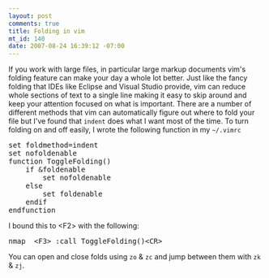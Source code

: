 ```yaml
--- 
layout: post
comments: true
title: Folding in vim
mt_id: 140
date: 2007-08-24 16:39:12 -07:00
---
```

If you work with large files, in particular large markup documents vim's folding feature can make your day a whole lot better.  Just like the fancy folding that IDEs like Eclipse and Visual Studio provide, vim can reduce whole sections of text to a single line making it easy to skip around and keep your attention focused on what is important.  There are a number of different methods that vim can automatically figure out where to fold your file but I've found that `indent` does what I want most of the time.  To turn folding on and off easily, I wrote the following function in my `~/.vimrc`

<pre>
set foldmethod=indent
set nofoldenable
function ToggleFolding()
    if &foldenable
        set nofoldenable
    else
        set foldenable
    endif
endfunction
</pre>

I bound this to &#60;F2&#62; with the following:

<pre>
nmap <silent> &#60;F3&#62; :call ToggleFolding()&#60;CR&#62;
</pre>

You can open and close folds using `zo` & `zc` and jump between them with `zk` & `zj`.
